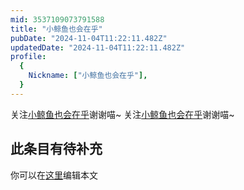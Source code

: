 ```yaml
---
mid: 3537109073791588
title: "小鲸鱼也会在乎"
pubDate: "2024-11-04T11:22:11.482Z"
updatedDate: "2024-11-04T11:22:11.482Z"
profile:
  {
    Nickname: ["小鲸鱼也会在乎"],
  }
---
```


关注[小鲸鱼也会在乎](https://space.bilibili.com/3537109073791588)谢谢喵~ 关注[小鲸鱼也会在乎](https://space.bilibili.com/3537109073791588)谢谢喵~

## 此条目有待补充
你可以在[这里](https://github.com/Yuhanawa/VTuber.ICU-Content/edit/master/v/小鲸鱼也会在乎/index.md)编辑本文
